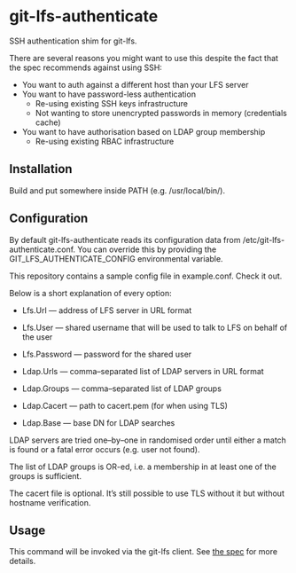 # git-lfs-authenticate

SSH authentication shim for git-lfs.

There are several reasons you might want to use this despite the fact that the
spec recommends against using SSH:

* You want to auth against a different host than your LFS server
* You want to have password-less authentication
    * Re-using existing SSH keys infrastructure
    * Not wanting to store unencrypted passwords in memory (credentials cache)
* You want to have authorisation based on LDAP group membership
    * Re-using existing RBAC infrastructure

## Installation

Build and put somewhere inside PATH (e.g. /usr/local/bin/).

## Configuration

By default git-lfs-authenticate reads its configuration data from
/etc/git-lfs-authenticate.conf. You can override this by providing the
GIT_LFS_AUTHENTICATE_CONFIG environmental variable.

This repository contains a sample config file in example.conf. Check it out.

Below is a short explanation of every option:

* Lfs.Url — address of LFS server in URL format
* Lfs.User — shared username that will be used to talk to LFS on behalf of the user
* Lfs.Password — password for the shared user

* Ldap.Urls — comma–separated list of LDAP servers in URL format
* Ldap.Groups — comma–separated list of LDAP groups
* Ldap.Cacert — path to cacert.pem (for when using TLS)
* Ldap.Base — base DN for LDAP searches

LDAP servers are tried one–by–one in randomised order until either a match is
found or a fatal error occurs (e.g. user not found).

The list of LDAP groups is OR-ed, i.e. a membership in at least one of the
groups is sufficient.

The cacert file is optional. It’s still possible to use TLS without it but
without hostname verification.

## Usage

This command will be invoked via the git-lfs client. See
[the spec](https://github.com/github/git-lfs/tree/master/docs/api) for more
details.

